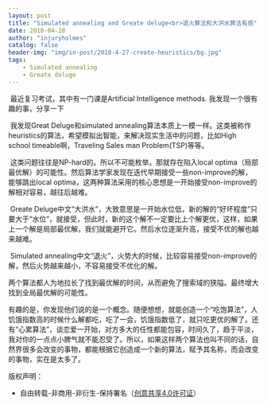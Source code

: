 ```yaml
---
layout: post
title: "Simulated annealing and Greate deluge<br>退火算法和大洪水算法有感"
date: 2018-04-28
author: "injuryholmes"
catalog: false
header-img: "img/in-post/2018-4-27-create-heuristics/bg.jpg"
tags:
    - Simulated annealing
    - Greate deluge
---
```


​	最近复习考试，其中有一门课是Artificial Intelligence methods. 我发现一个很有趣的事，分享一下

​	我发现Great Deluge和simulated annealing算法本质上一模一样。这类被称作heuristics的算法，希望模拟出智能，来解决现实生活中的问题，比如High school timeable啊，Traveling Sales man Problem(TSP)等等。

​	这类问题往往是NP-hard的。所以不可能枚举。那就存在陷入local optima（局部最优解）的可能性。然后算法学家发现在迭代早期接受一些non-improve的解，能够跳出local optima，这两种算法采用的核心思想是一开始接受non-improve的解相对容易，越往后越难。

​	Greate Deluge中文“大洪水”，大致意思是一开始水位低，新的解的“好坏程度”只要大于“水位”，就接受，但此时，新的这个解不一定要比上个解更优，这样，如果上一个解是局部最优解，我们就能避开它。然后水位逐渐升高，接受不优的解也越来越难。

​	Simulated annealing中文“退火”，火势大的时候，比较容易接受non-improve的解，然后火势越来越小，不容易接受不优化的解。

​	两个算法都人为地拉长了找到最优解的时间，从而避免了搜索域的狭隘。最终增大找到全局最优解的可能性。

​	有趣的是，你发现他们说的是一个概念。随便想想，就能创造一个“吃饱算法”，人饥饿指数高的时候什么解都吃，吃了一会，饥饿指数低了，就只吃更优的解了。还有“心累算法”，谈恋爱一开始，对方多大的任性都能包容，时间久了，趋于平淡，我对你的一点点小脾气就不能忍受了。所以，如果这样两个算法也叫不同的话，自然界很多会改变的事物，都能根据它创造成一个新的算法，赋予其名称，而会改变的事物，实在是太多了。



版权声明：

- 自由转载-非商用-非衍生-保持署名（[创意共享4.0许可证](https://creativecommons.org/licenses/by-nc-nd/4.0/deed.zh)）

